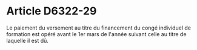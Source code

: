 # Article D6322-29

  
Le paiement du versement au titre du financement du congé individuel de formation est opéré avant le 1er mars de l'année suivant celle au titre de laquelle il est dû.